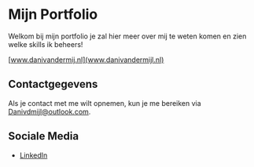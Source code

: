 # Mijn Portfolio

Welkom bij mijn portfolio je zal hier meer over mij te weten komen en zien welke skills ik beheers!

[www.danivandermij.nl](www.danivandermijl.nl)

## Contactgegevens

Als je contact met me wilt opnemen, kun je me bereiken via [Danivdmijl@outlook.com](mailto:Danivdmijl@outlook.com).

## Sociale Media

- [LinkedIn](https://www.linkedin.com/in/dani-van-der-mijl-163246232/)